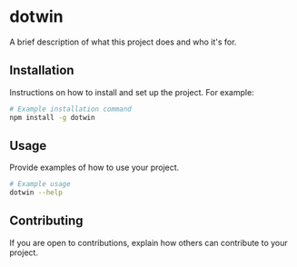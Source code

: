 # dotwin

A brief description of what this project does and who it's for.

## Installation

Instructions on how to install and set up the project. For example:

```bash
# Example installation command
npm install -g dotwin
```

## Usage

Provide examples of how to use your project.

```bash
# Example usage
dotwin --help
```

## Contributing

If you are open to contributions, explain how others can contribute to your project.
